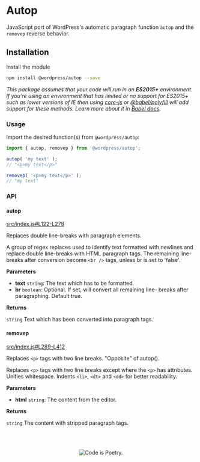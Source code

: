 # Autop

JavaScript port of WordPress's automatic paragraph function `autop` and the `removep` reverse behavior.

## Installation

Install the module

```bash
npm install @wordpress/autop --save
```

_This package assumes that your code will run in an **ES2015+** environment. If you're using an environment that has limited or no support for ES2015+ such as lower versions of IE then using [core-js](https://github.com/zloirock/core-js) or [@babel/polyfill](https://babeljs.io/docs/en/next/babel-polyfill) will add support for these methods. Learn more about it in [Babel docs](https://babeljs.io/docs/en/next/caveats)._

### Usage

Import the desired function(s) from `@wordpress/autop`:

```js
import { autop, removep } from '@wordpress/autop';

autop( 'my text' );
// "<p>my text</p>"

removep( '<p>my text</p>' );
// "my text"
```

### API

<!-- START TOKEN(Autogenerated API docs) -->

#### autop

[src/index.js#L122-L278](src/index.js#L122-L278)

Replaces double line-breaks with paragraph elements.

A group of regex replaces used to identify text formatted with newlines and
replace double line-breaks with HTML paragraph tags. The remaining line-
breaks after conversion become `<br />` tags, unless br is set to 'false'.

**Parameters**

-   **text** `string`: The text which has to be formatted.
-   **br** `boolean`: Optional. If set, will convert all remaining line- breaks after paragraphing. Default true.

**Returns**

`string` Text which has been converted into paragraph tags.

#### removep

[src/index.js#L289-L412](src/index.js#L289-L412)

Replaces `<p>` tags with two line breaks. "Opposite" of autop().

Replaces `<p>` tags with two line breaks except where the `<p>` has attributes.
Unifies whitespace. Indents `<li>`, `<dt>` and `<dd>` for better readability.

**Parameters**

-   **html** `string`: The content from the editor.

**Returns**

`string` The content with stripped paragraph tags.


<!-- END TOKEN(Autogenerated API docs) -->

<br/><br/><p align="center"><img src="https://s.w.org/style/images/codeispoetry.png?1" alt="Code is Poetry." /></p>
